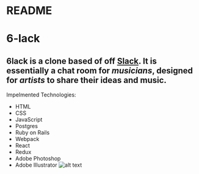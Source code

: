 # README

# 6-lack

## 6lack is a clone based of off [Slack](https://slack.com/). It is essentially a chat room for *musicians*, designed for *artists* to share their ideas and music. 

Impelmented Technologies:
* HTML
* CSS
* JavaScript
* Postgres
* Ruby on Rails
* Webpack
* React
* Redux
* Adobe Photoshop
* Adobe Illustrator
 ![alt text](https://github.com/rvsin8/markdown-here/raw/master/src/common/images/logo1.png "Logo Title Text 1")

